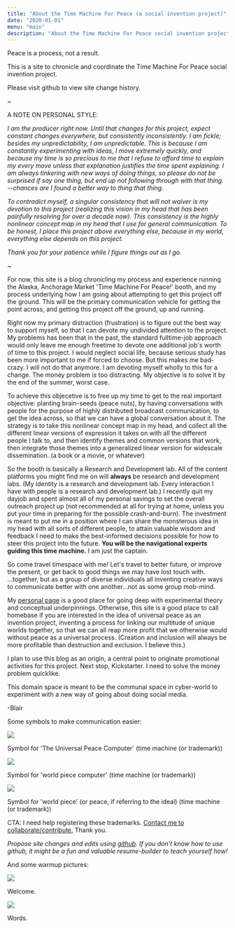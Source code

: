 ```yaml
---
title: "About the Time Machine For Peace (a social invention project)"
date: "2020-01-01"
menu: "main"
description: "About the Time Machine For Peace social invention project."
---
```



Peace is a process, not a result.

This is a site to chronicle and coordinate the Time Machine For Peace social invention project.

Please visit github to view site change history.

~

A NOTE ON PERSONAL STYLE:

_I am the producer right now. Until that changes for this project, expect constant changes everywhere, but consistently inconsistently. I am fickle; besides my unpredictability, I am unpredictable. This is because I am constantly experimenting with ideas, I move extremely quickly, and because my time is so precious to me that I refuse to afford time to explain my every move unless that explanation justifies the time spent explaining. I am always tinkering with new ways of doing things, so please do not be surprised if say one thing, but end up not following through with that thing. --chances are I found a better way to thing that thing._

_To contradict myself, a singular consistency that will not waiver is my devotion to this project (realizing this vision in my head that has been painfully resolving for over a decade now). This consistency is the highly nonlinear concept map in my head that I use for general communication. To be honest, I place this project above everything else, because in my world, everything else depends on this project._

_Thank you for your patience while I figure things out as I go._

~

For now, this site is a blog chronicling my process and experience running the Alaska, Anchorage Market 'Time Machine For Peace!' booth, and my process underlying how I am going about attempting to get this project off the ground. This will be the primary communication vehicle for getting the point across, and getting this project off the ground, up and running.

Right now my primary distraction (frustration) is to figure out the best way to support myself, so that I can devote my undivided attention to the project. My problems has been that in the past, the standard fulltime-job approach would only leave me enough freetime to devote one additional job's worth of time to this project. I would neglect social life, because serious study has been more important to me if forced to choose. But this makes me bad-crazy. I will not do that anymore. I am devoting myself wholly to this for a change. The money problem is too distracting. My objective is to solve it by the end of the summer, worst case.

To achieve this objecetive is to free up my time to get to the real important objective: planting brain-seeds (peace nuts), by having conversations with people for the purpose of highly distributed broadcast communication, to get the idea across, so that we can have a global conversation about it. The strategy is to take this nonlinear concept map in my head, and collect all the different linear versions of expression it takes on with all the different people I talk to, and then identify themes and common versions that work, then integrate those themes into a generalized linear version for widescale dissemination. (a book or a movie, or whatever)

So the booth is basically a Research and Development lab. All of the content platforms you might find me on will **always** be research and development labs. (My identity is a research and development lab. Every interaction I have with people is a research and development lab.) I recently quit my dayjob and spent almost all of my personal savings to set the overall outreach project up (not recommended at all for trying at home, unless you put your time in preparing for the possible crash-and-burn). The investment is meant to put me in a position where I can share the monsterous idea in my head with all sorts of different people, to attain valuable wisdom and feedback I need to make the best-informed decisions possible for how to steer this project into the future. **You will be the navigational experts guiding this time machine.** I am just the captain.

So come travel timespace with me! Let's travel to better future, or improve the present, or get back to good things we may have lost touch with. ...together, but as a group of diverse individuals all inventing creative ways to communicate better with one another...not as some group mob-mind.

My [personal page](https://blairmunroakusa.wp.computer/) is a good place for going deep with experimental theory and conceptual underpinnings. Otherwise, this site is a good place to call homebase if you are interested in the idea of universal peace as an invention project, inventing a process for linking our multitude of unique worlds together, so that we can all reap more profit that we otherwise would without peace as a universal process. (Creation and inclusion will always be more profitable than destruction and exclusion. I believe this.)

I plan to use this blog as an origin, a central point to originate promotional activities for this project. Next stop, Kickstarter. I need to solve the money problem quicklike.

This domain space is meant to be the communal space in cyber-world to experiment with a new way of going about doing social media.

-Blair

Some symbols to make communication easier:

<div class="figure" style="figure-size:small;">

![](/images/UPC.png)

<p class="caption">Symbol for 'The Universal Peace Computer' (time machine (or trademark))</p>

<div class="figure">

![](/images/WPC.png)

<p class="caption">Symbol for 'world piece computer' (time machine (or trademark))</p>

</div>

</div>

<div class="figure">

![](/images/WP.png)

<p class="caption">Symbol for 'world piece' (or peace, if referring to the ideal) (time machine (or trademark))</p>

</div>


CTA:
I need help registering these trademarks. [Contact me to collaborate/contribute.](mailto:timemachine@wp.computer) Thank you.

_Propose site changes and edits using [github](https://github.com/wp-computer/timemachineforpeace.git). If you don't know how to use github, it might be a fun and valuable resume-builder to teach yourself how!_

And some warmup pictures:

<div class="figure">

![](/images/booth/main0612.jpg)

<p class="caption">Welcome.</p>

</div>

<div class="figure">

![](/images/booth/signage0612.jpg)

<p class="caption">Words.</p>

</div>


